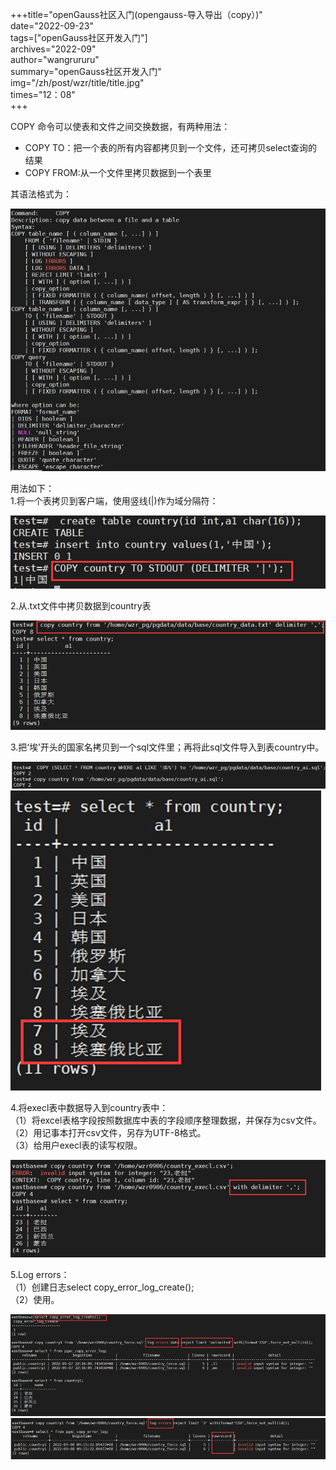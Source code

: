 +++title="openGauss社区入门(opengauss-导入导出（copy）)"  
date="2022-09-23"  
tags=["openGauss社区开发入门"]   
archives="2022-09"  
author="wangrururu"  
summary="openGauss社区开发入门"  
img="/zh/post/wzr/title/title.jpg"  
times="12：08"  
+++  

COPY  命令可以使表和文件之间交换数据，有两种用法：

- COPY TO：把一个表的所有内容都拷贝到一个文件，还可拷贝select查询的结果
- COPY FROM:从一个文件里拷贝数据到一个表里

其语法格式为：

![输入图片说明](image.png)

用法如下：  
1.将一个表拷贝到客户端，使用竖线(|)作为域分隔符：

![输入图片说明](image1.png)

2.从.txt文件中拷贝数据到country表

![输入图片说明](image2.png)

3.把‘埃’开头的国家名拷贝到一个sql文件里；再将此sql文件导入到表country中。 
 
![输入图片说明](image3.png)
![输入图片说明](image4.png)

4.将execl表中数据导入到country表中：  
（1）将excel表格字段按照数据库中表的字段顺序整理数据，并保存为csv文件。  
（2）用记事本打开csv文件，另存为UTF-8格式。  
（3）给用户execl表的读写权限。  

![输入图片说明](image5.png)

5.Log errors：  
（1）创建日志select copy_error_log_create();  
（2）使用。

![输入图片说明](image6.png)
![输入图片说明](image7.png)
